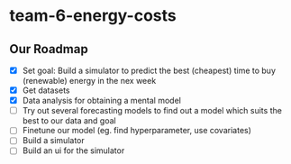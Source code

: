 # team-6-energy-costs

## Our Roadmap

- [x] Set goal: Build a simulator to predict the best (cheapest) time to buy (renewable) energy in the nex week 
- [x] Get datasets
- [x] Data analysis for obtaining a mental model
- [ ] Try out several forecasting models to find out a model which suits the best to our data and goal
- [ ] Finetune our model (eg. find hyperparameter, use covariates)
- [ ] Build a simulator
- [ ] Build an ui for the simulator
